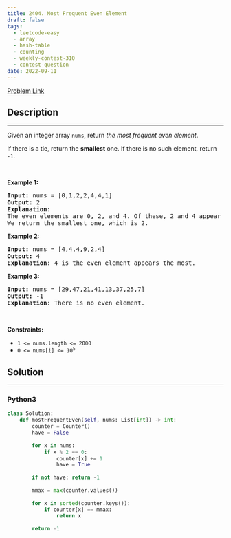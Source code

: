 ```yaml
---
title: 2404. Most Frequent Even Element
draft: false
tags: 
  - leetcode-easy
  - array
  - hash-table
  - counting
  - weekly-contest-310
  - contest-question
date: 2022-09-11
---
```


[Problem Link](https://leetcode.com/problems/most-frequent-even-element/)

## Description

---
<p>Given an integer array <code>nums</code>, return <em>the most frequent even element</em>.</p>

<p>If there is a tie, return the <strong>smallest</strong> one. If there is no such element, return <code>-1</code>.</p>

<p>&nbsp;</p>
<p><strong class="example">Example 1:</strong></p>

<pre>
<strong>Input:</strong> nums = [0,1,2,2,4,4,1]
<strong>Output:</strong> 2
<strong>Explanation:</strong>
The even elements are 0, 2, and 4. Of these, 2 and 4 appear the most.
We return the smallest one, which is 2.</pre>

<p><strong class="example">Example 2:</strong></p>

<pre>
<strong>Input:</strong> nums = [4,4,4,9,2,4]
<strong>Output:</strong> 4
<strong>Explanation:</strong> 4 is the even element appears the most.
</pre>

<p><strong class="example">Example 3:</strong></p>

<pre>
<strong>Input:</strong> nums = [29,47,21,41,13,37,25,7]
<strong>Output:</strong> -1
<strong>Explanation:</strong> There is no even element.
</pre>

<p>&nbsp;</p>
<p><strong>Constraints:</strong></p>

<ul>
	<li><code>1 &lt;= nums.length &lt;= 2000</code></li>
	<li><code>0 &lt;= nums[i] &lt;= 10<sup>5</sup></code></li>
</ul>


## Solution

---
### Python3
``` py title='most-frequent-even-element'
class Solution:
    def mostFrequentEven(self, nums: List[int]) -> int:
        counter = Counter()
        have = False
        
        for x in nums:
            if x % 2 == 0:
                counter[x] += 1
                have = True
        
        if not have: return -1
        
        mmax = max(counter.values())
        
        for x in sorted(counter.keys()):
            if counter[x] == mmax:
                return x
        
        return -1
```

